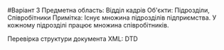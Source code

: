 #Варіант 3
Предметна область: Відділ кадрів
Об'єкти: Підрозділи, Співробітники
Примітка: Існує множина підрозділів підприємства. У кожному підрозділі працює множина співробітників.

Перевірка структури документа XML: DTD